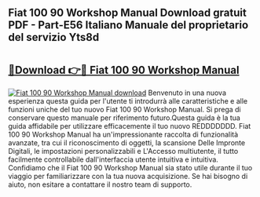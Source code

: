 ## Fiat 100 90 Workshop Manual Download gratuit PDF - Part-E56 Italiano Manuale del proprietario del servizio Yts8d

# <h2><a href="http://dfarnp.blite.top/?on=Fiat+100+90+Workshop+Manual">🔗Download 👉🔴 Fiat 100 90 Workshop Manual</a></h2>

[![Fiat 100 90 Workshop Manual download](https://i.imgur.com/lujVjoI.png)](http://dfarnp.blite.top/?on=Fiat+100+90+Workshop+Manual)
Benvenuto in una nuova esperienza questa guida per l'utente ti introdurrà alle caratteristiche e alle funzioni uniche del tuo nuovo Fiat 100 90 Workshop Manual. Si prega di conservare questo manuale per riferimento futuro.Questa guida è la tua guida affidabile per utilizzare efficacemente il tuo nuovo REDDDDDDD. Fiat 100 90 Workshop Manual ha un'impressionante raccolta di funzionalità avanzate, tra cui il riconoscimento di oggetti, la scansione Delle Impronte Digitali, le impostazioni personalizzabili e L'Accesso multiutente, il tutto facilmente controllabile dall'interfaccia utente intuitiva e intuitiva. Confidiamo che il Fiat 100 90 Workshop Manual sia stato utile durante il tuo viaggio per familiarizzare con la tua nuova acquisizione. Se hai bisogno di aiuto, non esitare a contattare il nostro team di supporto.
